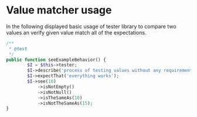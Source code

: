 # Value matcher usage

In the following displayed basic usage of tester library to compare two values an verify given value match all of the expectations.

```php
/**
 * @test
 */
public function seeExampleBehavior() {
        $I = $this->tester;
        $I->describe('process of testing values without any requirements for type-specific expectations');
        $I->expectThat('everything works');
        $I->see(10)
            ->isNotEmpty()
            ->isNotNull()
            ->isTheSameAs(10)
            ->isNotTheSameAs(15);
}
```